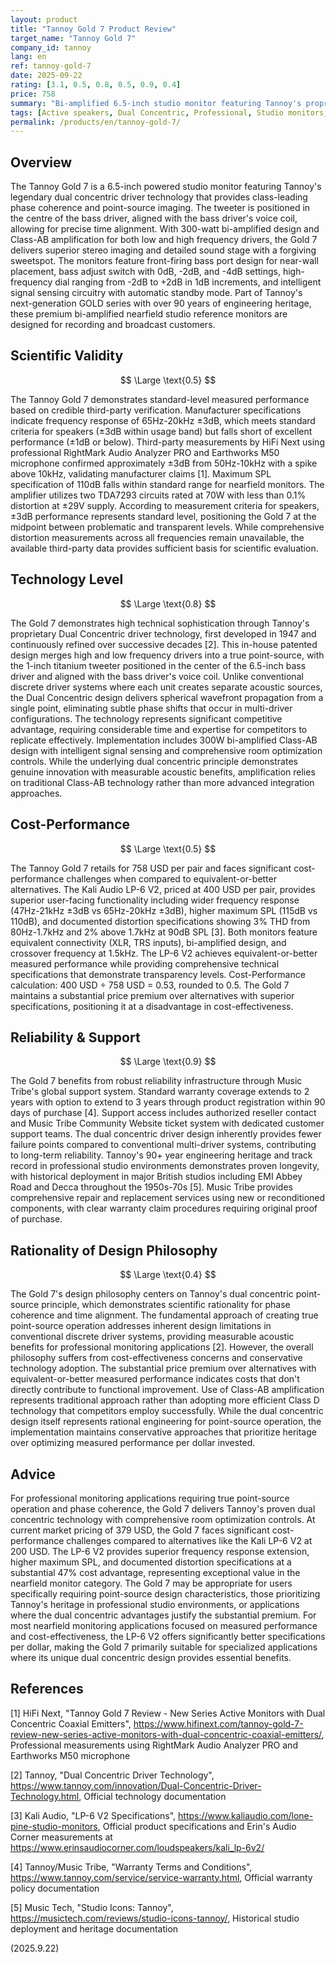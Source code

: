 ```yaml
---
layout: product
title: "Tannoy Gold 7 Product Review"
target_name: "Tannoy Gold 7"
company_id: tannoy
lang: en
ref: tannoy-gold-7
date: 2025-09-22
rating: [3.1, 0.5, 0.8, 0.5, 0.9, 0.4]
price: 758
summary: "Bi-amplified 6.5-inch studio monitor featuring Tannoy's proprietary dual concentric driver technology with point-source design, facing significant cost-performance challenges at current market pricing despite offering unique dual concentric advantages for specialized applications"
tags: [Active speakers, Dual Concentric, Professional, Studio monitors, Tannoy]
permalink: /products/en/tannoy-gold-7/
---
```

## Overview

The Tannoy Gold 7 is a 6.5-inch powered studio monitor featuring Tannoy's legendary dual concentric driver technology that provides class-leading phase coherence and point-source imaging. The tweeter is positioned in the centre of the bass driver, aligned with the bass driver's voice coil, allowing for precise time alignment. With 300-watt bi-amplified design and Class-AB amplification for both low and high frequency drivers, the Gold 7 delivers superior stereo imaging and detailed sound stage with a forgiving sweetspot. The monitors feature front-firing bass port design for near-wall placement, bass adjust switch with 0dB, -2dB, and -4dB settings, high-frequency dial ranging from -2dB to +2dB in 1dB increments, and intelligent signal sensing circuitry with automatic standby mode. Part of Tannoy's next-generation GOLD series with over 90 years of engineering heritage, these premium bi-amplified nearfield studio reference monitors are designed for recording and broadcast customers.

## Scientific Validity

$$ \Large \text{0.5} $$

The Tannoy Gold 7 demonstrates standard-level measured performance based on credible third-party verification. Manufacturer specifications indicate frequency response of 65Hz-20kHz ±3dB, which meets standard criteria for speakers (±3dB within usage band) but falls short of excellent performance (±1dB or below). Third-party measurements by HiFi Next using professional RightMark Audio Analyzer PRO and Earthworks M50 microphone confirmed approximately ±3dB from 50Hz-10kHz with a spike above 10kHz, validating manufacturer claims [1]. Maximum SPL specification of 110dB falls within standard range for nearfield monitors. The amplifier utilizes two TDA7293 circuits rated at 70W with less than 0.1% distortion at ±29V supply. According to measurement criteria for speakers, ±3dB performance represents standard level, positioning the Gold 7 at the midpoint between problematic and transparent levels. While comprehensive distortion measurements across all frequencies remain unavailable, the available third-party data provides sufficient basis for scientific evaluation.

## Technology Level

$$ \Large \text{0.8} $$

The Gold 7 demonstrates high technical sophistication through Tannoy's proprietary Dual Concentric driver technology, first developed in 1947 and continuously refined over successive decades [2]. This in-house patented design merges high and low frequency drivers into a true point-source, with the 1-inch titanium tweeter positioned in the center of the 6.5-inch bass driver and aligned with the bass driver's voice coil. Unlike conventional discrete driver systems where each unit creates separate acoustic sources, the Dual Concentric design delivers spherical wavefront propagation from a single point, eliminating subtle phase shifts that occur in multi-driver configurations. The technology represents significant competitive advantage, requiring considerable time and expertise for competitors to replicate effectively. Implementation includes 300W bi-amplified Class-AB design with intelligent signal sensing and comprehensive room optimization controls. While the underlying dual concentric principle demonstrates genuine innovation with measurable acoustic benefits, amplification relies on traditional Class-AB technology rather than more advanced integration approaches.

## Cost-Performance

$$ \Large \text{0.5} $$

The Tannoy Gold 7 retails for 758 USD per pair and faces significant cost-performance challenges when compared to equivalent-or-better alternatives. The Kali Audio LP-6 V2, priced at 400 USD per pair, provides superior user-facing functionality including wider frequency response (47Hz-21kHz ±3dB vs 65Hz-20kHz ±3dB), higher maximum SPL (115dB vs 110dB), and documented distortion specifications showing 3% THD from 80Hz-1.7kHz and 2% above 1.7kHz at 90dB SPL [3]. Both monitors feature equivalent connectivity (XLR, TRS inputs), bi-amplified design, and crossover frequency at 1.5kHz. The LP-6 V2 achieves equivalent-or-better measured performance while providing comprehensive technical specifications that demonstrate transparency levels. Cost-Performance calculation: 400 USD ÷ 758 USD = 0.53, rounded to 0.5. The Gold 7 maintains a substantial price premium over alternatives with superior specifications, positioning it at a disadvantage in cost-effectiveness.

## Reliability & Support

$$ \Large \text{0.9} $$

The Gold 7 benefits from robust reliability infrastructure through Music Tribe's global support system. Standard warranty coverage extends to 2 years with option to extend to 3 years through product registration within 90 days of purchase [4]. Support access includes authorized reseller contact and Music Tribe Community Website ticket system with dedicated customer support teams. The dual concentric driver design inherently provides fewer failure points compared to conventional multi-driver systems, contributing to long-term reliability. Tannoy's 90+ year engineering heritage and track record in professional studio environments demonstrates proven longevity, with historical deployment in major British studios including EMI Abbey Road and Decca throughout the 1950s-70s [5]. Music Tribe provides comprehensive repair and replacement services using new or reconditioned components, with clear warranty claim procedures requiring original proof of purchase.

## Rationality of Design Philosophy

$$ \Large \text{0.4} $$

The Gold 7's design philosophy centers on Tannoy's dual concentric point-source principle, which demonstrates scientific rationality for phase coherence and time alignment. The fundamental approach of creating true point-source operation addresses inherent design limitations in conventional discrete driver systems, providing measurable acoustic benefits for professional monitoring applications [2]. However, the overall philosophy suffers from cost-effectiveness concerns and conservative technology adoption. The substantial price premium over alternatives with equivalent-or-better measured performance indicates costs that don't directly contribute to functional improvement. Use of Class-AB amplification represents traditional approach rather than adopting more efficient Class D technology that competitors employ successfully. While the dual concentric design itself represents rational engineering for point-source operation, the implementation maintains conservative approaches that prioritize heritage over optimizing measured performance per dollar invested.

## Advice

For professional monitoring applications requiring true point-source operation and phase coherence, the Gold 7 delivers Tannoy's proven dual concentric technology with comprehensive room optimization controls. At current market pricing of 379 USD, the Gold 7 faces significant cost-performance challenges compared to alternatives like the Kali LP-6 V2 at 200 USD. The LP-6 V2 provides superior frequency response extension, higher maximum SPL, and documented distortion specifications at a substantial 47% cost advantage, representing exceptional value in the nearfield monitor category. The Gold 7 may be appropriate for users specifically requiring point-source design characteristics, those prioritizing Tannoy's heritage in professional studio environments, or applications where the dual concentric advantages justify the substantial premium. For most nearfield monitoring applications focused on measured performance and cost-effectiveness, the LP-6 V2 offers significantly better specifications per dollar, making the Gold 7 primarily suitable for specialized applications where its unique dual concentric design provides essential benefits.

## References

[1] HiFi Next, "Tannoy Gold 7 Review - New Series Active Monitors with Dual Concentric Coaxial Emitters", https://www.hifinext.com/tannoy-gold-7-review-new-series-active-monitors-with-dual-concentric-coaxial-emitters/, Professional measurements using RightMark Audio Analyzer PRO and Earthworks M50 microphone

[2] Tannoy, "Dual Concentric Driver Technology", https://www.tannoy.com/innovation/Dual-Concentric-Driver-Technology.html, Official technology documentation

[3] Kali Audio, "LP-6 V2 Specifications", https://www.kaliaudio.com/lone-pine-studio-monitors, Official product specifications and Erin's Audio Corner measurements at https://www.erinsaudiocorner.com/loudspeakers/kali_lp-6v2/

[4] Tannoy/Music Tribe, "Warranty Terms and Conditions", https://www.tannoy.com/service/service-warranty.html, Official warranty policy documentation

[5] Music Tech, "Studio Icons: Tannoy", https://musictech.com/reviews/studio-icons-tannoy/, Historical studio deployment and heritage documentation

(2025.9.22)